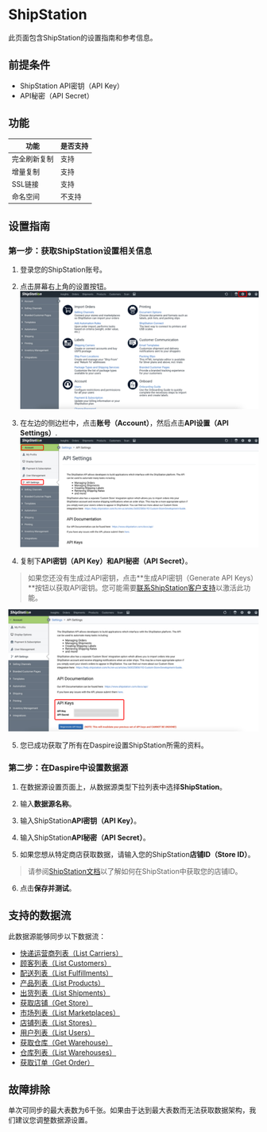 # ShipStation

此页面包含ShipStation的设置指南和参考信息。

## 前提条件

* ShipStation API密钥（API Key）
* API秘密（API Secret）

## 功能

| 功能 | 是否支持 |
| --- | --- |
| 完全刷新复制 | 支持 |
| 增量复制 | 支持 |
| SSL链接 | 支持 |
| 命名空间 | 不支持 |

## 设置指南

### 第一步：获取ShipStation设置相关信息

1. 登录您的ShipStation账号。

2. 点击屏幕右上角的设置按钮。
![ShipStation settings](/docs/setup-guide/assets/images/shipstation-settings.jpg "ShipStation settings")

3. 在左边的侧边栏中，点击**账号（Account）**，然后点击**API设置（API Settings）**.
![ShipStation API settings](/docs/setup-guide/assets/images/shipstation-api-settings.jpg "ShipStation API settings")

4. 复制下**API密钥（API Key）**和**API秘密（API Secret）**。

> 如果您还没有生成过API密钥，点击**生成API密钥（Generate API Keys）**按钮以获取API密钥。您可能需要[联系ShipStation客户支持](mailto:support@shipstation.com)以激活此功能。

![ShipStation API keys](/docs/setup-guide/assets/images/shipstation-api-keys.jpg "ShipStation API keys")

5. 您已成功获取了所有在Daspire设置ShipStation所需的资料。

### 第二步：在Daspire中设置数据源

1. 在数据源设置页面上，从数据源类型下拉列表中选择**ShipStation**。

2. 输入**数据源名称**。

3. 输入ShipStation**API密钥（API Key）**。

4. 输入ShipStation**API秘密（API Secret）**。

5. 如果您想从特定商店获取数据，请输入您的ShipStation**店铺ID（Store ID）**。

  > 请参阅[ShipStation文档](https://help.shipstation.com/hc/en-us/articles/4405467007771-How-do-I-access-my-Store-ID-in-ShipStation-)以了解如何在ShipStation中获取您的店铺ID。

6. 点击**保存并测试**。

## 支持的数据流

此数据源能够同步以下数据流：

* [快递运营商列表（List Carriers）](https://www.shipstation.com/docs/api/carriers/list/)
* [顾客列表（List Customers）](https://www.shipstation.com/docs/api/customers/list/)
* [配送列表（List Fulfillments）](https://www.shipstation.com/docs/api/fulfillments/list-fulfillments/)
* [产品列表（List Products）](https://www.shipstation.com/docs/api/products/list/)
* [出货列表（List Shipments）](https://www.shipstation.com/docs/api/shipments/list/)
* [获取店铺（Get Store）](https://www.shipstation.com/docs/api/stores/get-store/)
* [市场列表（List Marketplaces）](https://www.shipstation.com/docs/api/stores/list-marketplaces/)
* [店铺列表（List Stores）](https://www.shipstation.com/docs/api/stores/list/)
* [用户列表（List Users）](https://www.shipstation.com/docs/api/users/list/)
* [获取仓库（Get Warehouse）](https://www.shipstation.com/docs/api/warehouses/get/)
* [仓库列表（List Warehouses）](https://www.shipstation.com/docs/api/warehouses/list/)
* [获取订单（Get Order）](https://www.shipstation.com/docs/api/orders/get-order/)

## 故障排除

单次可同步的最大表数为6千张。如果由于达到最大表数而无法获取数据架构，我们建议您调整数据源设置。
